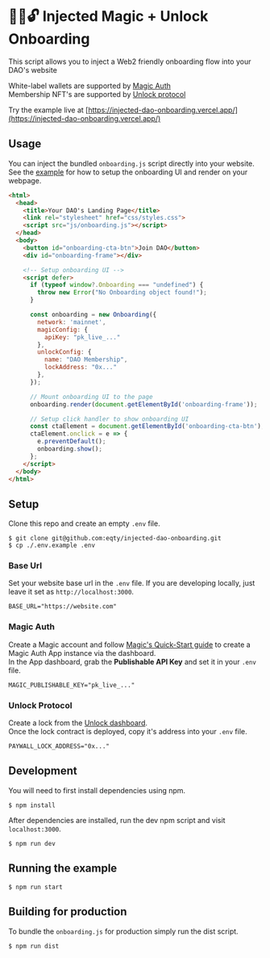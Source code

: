 # 💉🎩🔓 Injected Magic + Unlock Onboarding
This script allows you to inject a Web2 friendly onboarding flow into your DAO's website

White-label wallets are supported by [Magic Auth](https://magic.link/docs/auth/overview#magic-auth)  
Membership NFT's are supported by [Unlock protocol](https://unlock-protocol.com/)

Try the example live at [https://injected-dao-onboarding.vercel.app/](https://injected-dao-onboarding.vercel.app/)

## Usage
You can inject the bundled `onboarding.js` script directly into your website.
See the [example](example/index.html) for how to setup the onboarding UI and render on your webpage.

```html
<html>
  <head>
    <title>Your DAO's Landing Page</title>
    <link rel="stylesheet" href="css/styles.css">
    <script src="js/onboarding.js"></script>
  </head>
  <body>
    <button id="onboarding-cta-btn">Join DAO</button>
    <div id="onboarding-frame"></div>

    <!-- Setup onboarding UI -->
    <script defer>
      if (typeof window?.Onboarding === "undefined") {
        throw new Error("No Onboarding object found!");
      }

      const onboarding = new Onboarding({
        network: 'mainnet',
        magicConfig: {
          apiKey: "pk_live_..."
        },
        unlockConfig: {
          name: "DAO Membership",
          lockAddress: "0x..."
        },
      });

      // Mount onboarding UI to the page
      onboarding.render(document.getElementById('onboarding-frame'));

      // Setup click handler to show onboarding UI
      const ctaElement = document.getElementById('onboarding-cta-btn');
      ctaElement.onclick = e => {
        e.preventDefault();
        onboarding.show();
      };      
    </script>
  </body>
</html>
```

## Setup
Clone this repo and create an empty `.env` file.
```
$ git clone git@github.com:eqty/injected-dao-onboarding.git
$ cp ./.env.example .env
```

### Base Url
Set your website base url in the `.env` file.
If you are developing locally, just leave it set as `http://localhost:3000`.
```
BASE_URL="https://website.com"
```

### Magic Auth
Create a Magic account and follow [Magic's Quick-Start guide](https://magic.link/docs/auth/overview#magic-auth) to create a Magic Auth App instance via the dashboard.  
In the App dashboard, grab the **Publishable API Key** and set it in your `.env` file.
```
MAGIC_PUBLISHABLE_KEY="pk_live_..."
```

### Unlock Protocol
Create a lock from the [Unlock dashboard](https://magic.link/docs/auth/overview#magic-auth).  
Once the lock contract is deployed, copy it's address into your `.env` file.
```
PAYWALL_LOCK_ADDRESS="0x..."
```

## Development
You will need to first install dependencies using npm.
```
$ npm install
```

After dependencies are installed, run the dev npm script and visit `localhost:3000`.
```
$ npm run dev
```

## Running the example
```
$ npm run start
```

## Building for production
To bundle the `onboarding.js` for production simply run the dist script.
```
$ npm run dist
```
